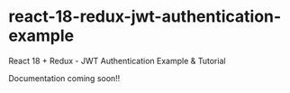 # react-18-redux-jwt-authentication-example

React 18 + Redux - JWT Authentication Example & Tutorial

Documentation coming soon!!